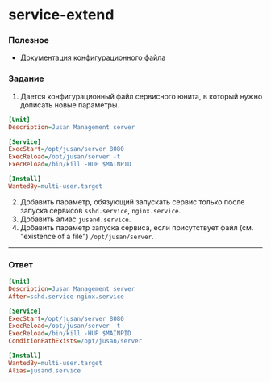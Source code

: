 # service-extend

### Полезное

- [Документация конфигурационного файла](https://www.freedesktop.org/software/systemd/man/systemd.unit.html#[Unit]%20Section%20Options)

### Задание

1. Дается конфигурационный файл сервисного юнита, в который нужно дописать новые параметры.

```ini
[Unit]
Description=Jusan Management server

[Service]
ExecStart=/opt/jusan/server 8080
ExecReload=/opt/jusan/server -t
ExecReload=/bin/kill -HUP $MAINPID

[Install]
WantedBy=multi-user.target
```

2. Добавить параметр, обязующий запускать сервис только после запуска сервисов `sshd.service`, `nginx.service`.
3. Добавить алиас `jusand.service`.
4. Добавить параметр запуска сервиса, если присутствует файл (см. "existence of a file") `/opt/jusan/server`.

---

### Ответ

```ini
[Unit]
Description=Jusan Management server
After=sshd.service nginx.service

[Service]
ExecStart=/opt/jusan/server 8080
ExecReload=/opt/jusan/server -t
ExecReload=/bin/kill -HUP $MAINPID
ConditionPathExists=/opt/jusan/server

[Install]
WantedBy=multi-user.target
Alias=jusand.service
```
